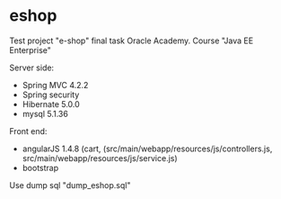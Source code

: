 # eshop

Test project "e-shop" final task Oracle Academy. Course "Java EE Enterprise"


Server side:
 - Spring MVC 4.2.2
 - Spring security
 - Hibernate 5.0.0
 - mysql 5.1.36
 
 Front end:
 - angularJS 1.4.8  (cart, (src/main/webapp/resources/js/controllers.js, src/main/webapp/resources/js/service.js)
 - bootstrap  


Use dump sql "dump_eshop.sql"
